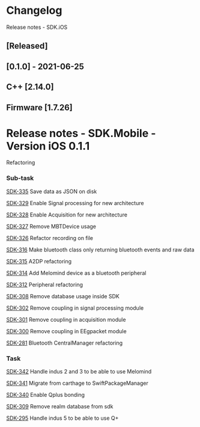 # Changelog
Release notes - SDK.iOS

## [Released]

## [0.1.0] - 2021-06-25
## C++ [2.14.0]
## Firmware [1.7.26]

# Release notes - SDK.Mobile - Version iOS 0.1.1

Refactoring

### Sub-task

[SDK-335](https://mybrain.atlassian.net/browse/SDK-335) Save data as JSON on disk

[SDK-329](https://mybrain.atlassian.net/browse/SDK-329) Enable Signal processing for new architecture

[SDK-328](https://mybrain.atlassian.net/browse/SDK-328) Enable Acquisition for new architecture

[SDK-327](https://mybrain.atlassian.net/browse/SDK-327) Remove MBTDevice usage

[SDK-326](https://mybrain.atlassian.net/browse/SDK-326) Refactor recording on file

[SDK-316](https://mybrain.atlassian.net/browse/SDK-316) Make bluetooth class only returning bluetooth events and raw data

[SDK-315](https://mybrain.atlassian.net/browse/SDK-315) A2DP refactoring

[SDK-314](https://mybrain.atlassian.net/browse/SDK-314) Add Melomind device as a bluetooth peripheral

[SDK-312](https://mybrain.atlassian.net/browse/SDK-312) Peripheral refactoring

[SDK-308](https://mybrain.atlassian.net/browse/SDK-308) Remove database usage inside SDK

[SDK-302](https://mybrain.atlassian.net/browse/SDK-302) Remove coupling in signal processing module

[SDK-301](https://mybrain.atlassian.net/browse/SDK-301) Remove coupling in acquisition module

[SDK-300](https://mybrain.atlassian.net/browse/SDK-300) Remove coupling in EEgpacket module

[SDK-281](https://mybrain.atlassian.net/browse/SDK-281) Bluetooth CentralManager refactoring

### Task

[SDK-342](https://mybrain.atlassian.net/browse/SDK-342) Handle indus 2 and 3 to be able to use Melomind

[SDK-341](https://mybrain.atlassian.net/browse/SDK-341) Migrate from carthage to SwiftPackageManager

[SDK-340](https://mybrain.atlassian.net/browse/SDK-340) Enable Qplus bonding

[SDK-309](https://mybrain.atlassian.net/browse/SDK-309) Remove realm database from sdk

[SDK-295](https://mybrain.atlassian.net/browse/SDK-295) Handle indus 5 to be able to use Q\+
